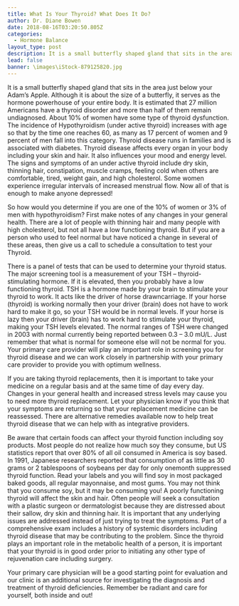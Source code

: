 ```yaml
---
title: What Is Your Thyroid? What Does It Do?
author: Dr. Diane Bowen
date: 2018-08-16T03:20:50.805Z
categories:
  - Hormone Balance
layout_type: post
description: It is a small butterfly shaped gland that sits in the area just below your Adam’s Apple. Although it is about the size of a butterfly, it serves as the hormone powerhouse of your entire body. It is estimated that 27 million Americans have a thyroid disorder and more than half of them remain undiagnosed.
lead: false
banner: \images\iStock-879125820.jpg
---
```

It is a small butterfly shaped gland that sits in the area just below your Adam’s Apple. Although it is about the size of a butterfly, it serves as the hormone powerhouse of your entire body. It is estimated that 27 million Americans have a thyroid disorder and more than half of them remain undiagnosed. About 10% of women have some type of thyroid dysfunction. The incidence of Hypothyroidism (under active thyroid) increases with age so that by the time one reaches 60, as many as 17 percent of women and 9 percent of men fall into this category. Thyroid disease runs in families and is associated with diabetes. Thyroid disease affects every organ in your body including your skin and hair. It also influences your mood and energy level. The signs and symptoms of an under active thyroid include dry skin, thinning hair, constipation, muscle cramps, feeling cold when others are comfortable, tired, weight gain, and high cholesterol. Some women experience
irregular intervals of increased menstrual flow. Now all of that is enough to make anyone
depressed!

So how would you determine if you are one of the 10% of women or 3% of men with hypothyroidism? First make notes of any changes in your general health. There are a lot of people with thinning hair and many people with high cholesterol, but not all have a low functioning thyroid. But if you are a person who used to feel normal but have noticed a change in several of these areas, then give us a call to schedule a consultation to test your Thyroid.

There is a panel of tests that can be used to determine your thyroid status. The major screening tool is a measurement of your TSH – thyroid-stimulating hormone. If it is elevated, then you probably have a low functioning thyroid. TSH is a hormone made by your brain to stimulate your thyroid to work. It acts like the driver of horse drawncarriage. If your horse (thyroid) is working normally then your driver (brain) does not have to work hard to make it go, so your TSH would be in normal levels. If your horse is lazy then your driver (brain) has to work hard to stimulate your thyroid, making your TSH levels elevated. The normal ranges of TSH were changed in 2003 with normal currently being reported between 0.3 – 3.0 mU/L. Just remember that what is normal for someone else will not be normal for you. Your primary care provider will play an important role in screening you for thyroid disease and we can work closely in partnership with your primary care provider to provide you with optimum wellness.

If you are taking thyroid replacements, then it is important to take your medicine on a regular basis and at the same time of day every day. Changes in your general health and increased stress levels may cause you to need more thyroid replacement. Let your physician know if you think that your symptoms are returning so that your replacement medicine can be reassessed. There are alternative remedies available now to help treat thyroid disease that we can help with as integrative providers.

Be aware that certain foods can affect your thyroid function including soy products. Most people do not realize how much soy they consume, but US statistics report that over 80% of all oil consumed in America is soy based. In 1991, Japanese researchers reported that consumption of as little as 30 grams or 2 tablespoons of soybeans per day for only onemonth suppressed thyroid function. Read your labels and you will find soy in most packaged baked goods, all regular mayonnaise, and most gums. You may not think that you consume soy, but it may be consuming you! A poorly functioning thyroid will affect the skin and hair. Often people will seek a consultation with a plastic surgeon or dermatologist because they are distressed about their sallow, dry skin and thinning hair. It is important that any underlying issues are addressed instead of just trying to treat the symptoms. Part of a comprehensive exam includes a history of systemic disorders including thyroid disease that may be contributing to the problem. Since the thyroid plays an important role in the metabolic
health of a person, it is important that your thyroid is in good order prior to initiating any
other type of rejuvenation care including surgery.

Your primary care physician will be a good starting point for evaluation and our clinic is an additional source for investigating the diagnosis and treatment of thyroid deficiencies. Remember be radiant and care for yourself, both inside and out!
